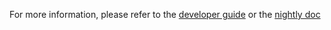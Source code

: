 For more information, please refer to the [developer guide](docs/docs/developer-guide.md) or the [nightly doc](https://docs.lakekeeper.io/docs/nightly/developer-guide/)

